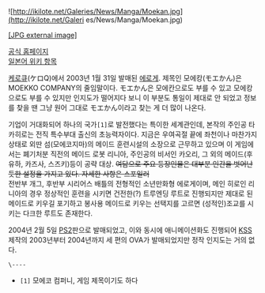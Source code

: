 ![http://ikilote.net/Galeries/News/Manga/Moekan.jpg](http://ikilote.net/Galeri
es/News/Manga/Moekan.jpg)

[[JPG external image]](http://ikilote.net/Galeries/News/Manga/Moekan.jpg)

[공식 홈페이지](http://www.keroq.co.jp/product/moe/moecom.htm)  
[일본어 위키 항목](http://ja.wikipedia.org/wiki/%E3%83%A2%E3%82%A8%E3%81%8B%E3%82%93)

[케로큐](%EC%BC%80%EB%A1%9C%ED%81%90.md)(ケロQ)에서 2003년 1월 31일 발매된
[에로게](%EC%97%90%EB%A1%9C%EA%B2%8C.md). 제목인 모에캉(モエかん)은 MOEKKO COMPANY의
줄임말이다. モエかん은 모에칸으로도 부를 수 있고 모에캉으로도 부를 수 있지만 인지도가 떨어지다 보니 이 부분도 통일이 제대로 안 되었고
정보를 찾을 땐 그냥 원어 그대로 モエかん이라고 찾는 게 더 많이 나온다.

기업이 거대화되어 하나의 국가`[1]`로 발전했다는 특이한 세계관인데, 본작의 주인공 타카히로는 전직 특수부대 출신의 초능력자이다. 지금은
우여곡절 끝에 좌천이나 마찬가지 상태로 외딴 섬(모에코지마)의 메이드 훈련시설의 소장으로 근무하고 있으며 이 게임에서는 폐기처분 직전의
메이드 로봇 리니아, 주인공의 비서인 카오리, 그 외의 메이드(후유하, 카즈사, 스즈키)등이 공략 대상. <del>여담으로 주요 등장인물은
대부분 인간을 벗어난 듯한 설정을 가지고 있다. 자세한 사항은 스포일러</del>  
전반부 개그, 후반부 시리어스 배틀의 전형적인 소년만화형 에로게이며, 메인 히로인 리니아의 경우 정상적인 훈련을 시키면 건전한(?) 트루엔딩
루트로 진행되지만 제대로 된 메이드로 키우길 포기하고 봉사용 메이드로 키우는 선택지를 고르면 (성적인)조교를 시키는 다크한 루트도 존재한다.

2004년 2월 5일 [PS2](PS2.md)판으로 발매되었고, 이와 동시에 애니메이션화도 진행되어 [KSS](KSS.md)
제작의 2003년부터 2004년까지 세 편의 OVA가 발매되었지만 정작 인지도는 거의 없다.

`\----`

  * `[1]` 모에코 컴퍼니, 게임 제목이기도 하다


